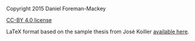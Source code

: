 Copyright 2015 Daniel Foreman-Mackey

[CC-BY 4.0 license](https://creativecommons.org/licenses/by/4.0/)

LaTeX format based on the sample thesis from José Koiller [available
here](http://www.math.nyu.edu/student_resources/misc.php).
